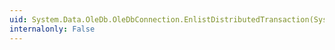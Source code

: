 ```yaml
---
uid: System.Data.OleDb.OleDbConnection.EnlistDistributedTransaction(System.EnterpriseServices.ITransaction)
internalonly: False
---
```

